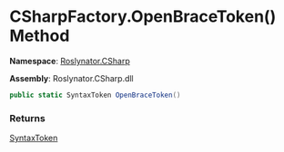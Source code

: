 # CSharpFactory\.OpenBraceToken\(\) Method

**Namespace**: [Roslynator.CSharp](../../README.md)

**Assembly**: Roslynator\.CSharp\.dll

```csharp
public static SyntaxToken OpenBraceToken()
```

### Returns

[SyntaxToken](https://docs.microsoft.com/en-us/dotnet/api/microsoft.codeanalysis.syntaxtoken)

